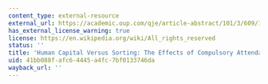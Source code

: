 ```yaml
---
content_type: external-resource
external_url: https://academic.oup.com/qje/article-abstract/101/3/609/1899676?redirectedFrom=PDF
has_external_license_warning: true
license: https://en.wikipedia.org/wiki/All_rights_reserved
status: ''
title: 'Human Capital Versus Sorting: The Effects of Compulsory Attendance Laws'
uid: 41bb088f-afc6-4445-a4fc-7bf0133746da
wayback_url: ''
---
```

